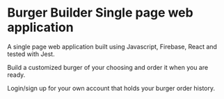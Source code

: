 # Burger Builder Single page web application

A single page web application built using Javascript, Firebase, React and tested with Jest. 

Build a customized burger of your choosing and order it when you are ready.

Login/sign up for your own account that holds your burger order history. 

